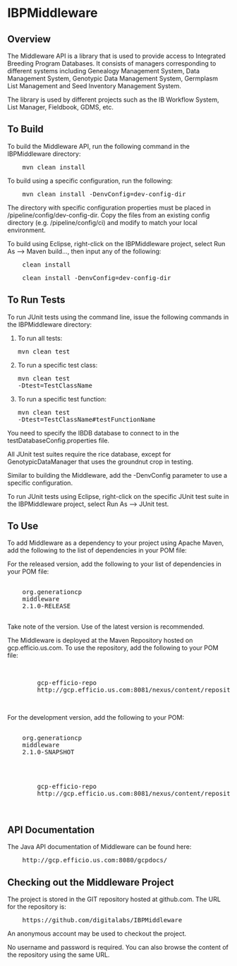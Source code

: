 IBPMiddleware
============

Overview
----------
The Middleware API is a library that is used to provide access to Integrated Breeding Program Databases. 
It consists of managers corresponding to different systems including Genealogy Management System, Data Management System, 
Genotypic Data Management System, Germplasm List Management and Seed Inventory Management System. 

The library is used by different projects such as the IB Workflow System, List Manager, Fieldbook, GDMS, etc.
 
To Build
----------
To build the Middleware API, run the following command in the IBPMiddleware directory:  
<pre>
    mvn clean install
</pre>
    
To build using a specific configuration, run the following:  
<pre>
    mvn clean install -DenvConfig=dev-config-dir  
</pre>   

The directory with specific configuration properties <dev-config-dir> must be placed in /pipeline/config/dev-config-dir. Copy the files from an existing config directory (e.g. /pipeline/config/ci) and modify to match your local environment.

To build using Eclipse, right-click on the IBPMiddleware project, select Run As --> Maven build..., then input any of the following:
<pre>
    clean install
</pre>
<pre>
    clean install -DenvConfig=dev-config-dir  
</pre>  

  
To Run Tests
--------------
To run JUnit tests using the command line, issue the following commands in the IBPMiddleware directory:
  1.  To run all tests: <pre>mvn clean test</pre>
  2.  To run a specific test class: <pre>mvn clean test -Dtest=TestClassName</pre>
  3.  To run a specific test function: <pre>mvn clean test -Dtest=TestClassName#testFunctionName</pre>

You need to specify the IBDB database to connect to in the testDatabaseConfig.properties file. 

All JUnit test suites require the rice database, except for GenotypicDataManager that uses the groundnut crop in testing.

Similar to building the Middleware, add the -DenvConfig parameter to use a specific configuration.

To run JUnit tests using Eclipse, right-click on the specific JUnit test suite in the IBPMiddleware project, select Run As --> JUnit test.


 
To Use
-----------
To add Middleware as a dependency to your project using Apache Maven, add the following to the list of dependencies in your POM file:  

For the released version, add the following to your list of dependencies in your POM file:</br>

<pre>
<dependency>
    <groupId>org.generationcp</groupId>
    <artifactId>middleware</artifactId>
    <version>2.1.0-RELEASE</version>
</dependency>
</pre>

Take note of the version.  Use of the latest version is recommended. 

The Middleware is deployed at the Maven Repository hosted on gcp.efficio.us.com. To use the repository, add the following to your POM file:

<pre>
<repositories>
	<repository>
		<id>gcp-efficio-repo</id>
		<url>http://gcp.efficio.us.com:8081/nexus/content/repositories/releases/</url>
	</repository>
</repositories>
</pre>

For the development version, add the following to your POM:

<pre>
<dependency>
    <groupId>org.generationcp</groupId>
    <artifactId>middleware</artifactId>
    <version>2.1.0-SNAPSHOT</version>
</dependency>
</pre>

<pre>
<repositories>
	<repository>
		<id>gcp-efficio-repo</id>
		<url>http://gcp.efficio.us.com:8081/nexus/content/repositories/snapshots/</url>
	</repository>
</repositories>
</pre>


API Documentation
-------------------
The Java API documentation of Middleware can be found here:   
<pre>
    http://gcp.efficio.us.com:8080/gcpdocs/
</pre>

Checking out the Middleware Project
-------------------
The project is stored in the GIT repository hosted at github.com.  The URL for the repository is: 
<pre>
    https://github.com/digitalabs/IBPMiddleware   
</pre>

An anonymous account may be used to checkout the project.  

No username and password is required.  You can also browse the content of the repository using the same URL.  

